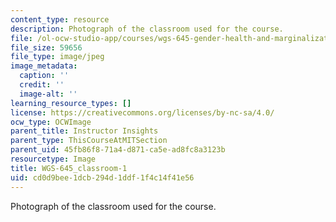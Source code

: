 ```yaml
---
content_type: resource
description: Photograph of the classroom used for the course.
file: /ol-ocw-studio-app/courses/wgs-645-gender-health-and-marginalization-through-a-critical-feminist-lens-fall-2014/cd0d9bee1dcb294d1ddf1f4c14f41e56_WGS-645_classroom-1.jpg
file_size: 59656
file_type: image/jpeg
image_metadata:
  caption: ''
  credit: ''
  image-alt: ''
learning_resource_types: []
license: https://creativecommons.org/licenses/by-nc-sa/4.0/
ocw_type: OCWImage
parent_title: Instructor Insights
parent_type: ThisCourseAtMITSection
parent_uid: 45fb86f8-71a4-d871-ca5e-ad8fc8a3123b
resourcetype: Image
title: WGS-645_classroom-1
uid: cd0d9bee-1dcb-294d-1ddf-1f4c14f41e56
---
```

Photograph of the classroom used for the course.